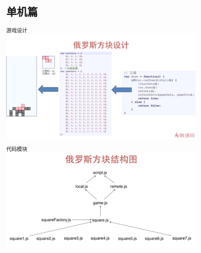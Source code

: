 # 单机篇

游戏设计
![游戏设计](./static/images/20180116-172415.png)


代码模块
![结构图](./static/images/20180116-173031.png)

